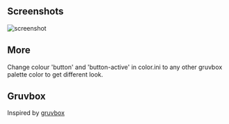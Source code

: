 ## Screenshots

![screenshot](https://github.com/crookshanks003/spicetify-themes/blob/master/Gruvbox-Green/screenshot.png)

## More

Change colour 'button' and 'button-active' in color.ini to any other gruvbox palette color to get different look.

## Gruvbox

Inspired by [gruvbox](https://github.com/morhetz/gruvbox)
